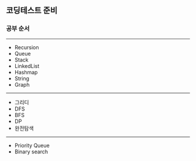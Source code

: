 ## 코딩테스트 준비
<h3>공부 순서</h3>

----

- Recursion
- Queue
- Stack
- LinkedList
- Hashmap
- String
- Graph

----

- 그리디
- DFS
- BFS
- DP
- 완전탐색

----

- Priority Queue
- Binary search
